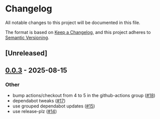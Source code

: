 # Changelog

All notable changes to this project will be documented in this file.

The format is based on [Keep a Changelog](https://keepachangelog.com/en/1.0.0/),
and this project adheres to [Semantic Versioning](https://semver.org/spec/v2.0.0.html).

## [Unreleased]

## [0.0.3](https://github.com/moia-oss/tinybitset/compare/v0.0.2...v0.0.3) - 2025-08-15

### Other

- bump actions/checkout from 4 to 5 in the github-actions group ([#18](https://github.com/moia-oss/tinybitset/pull/18))
- dependabot tweaks ([#17](https://github.com/moia-oss/tinybitset/pull/17))
- use grouped dependabot updates ([#15](https://github.com/moia-oss/tinybitset/pull/15))
- use release-plz ([#14](https://github.com/moia-oss/tinybitset/pull/14))
